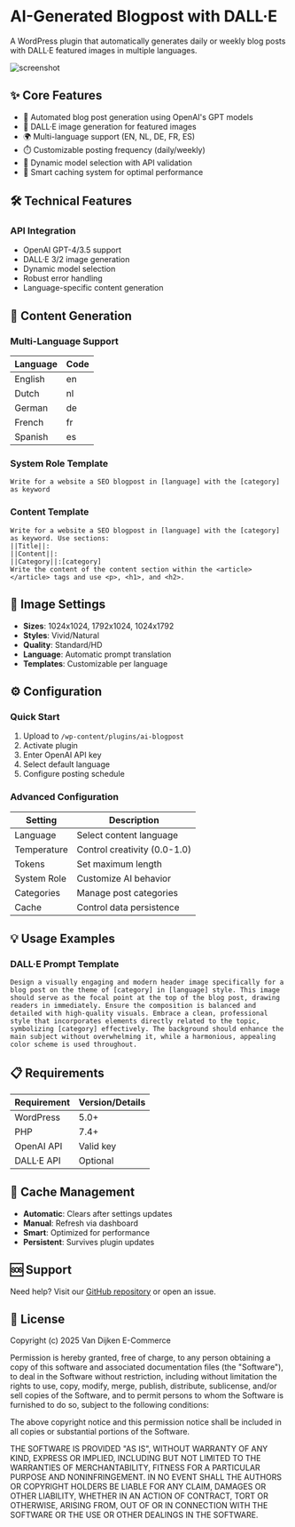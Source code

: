 # AI-Generated Blogpost with DALL·E

A WordPress plugin that automatically generates daily or weekly blog posts with DALL·E featured images in multiple languages.

![screenshot](https://github.com/user-attachments/assets/57d70583-90e7-4dea-98bf-2bbecc7684b4)

## ✨ Core Features

- 🤖 Automated blog post generation using OpenAI's GPT models
- 🎨 DALL·E image generation for featured images
- 🌍 Multi-language support (EN, NL, DE, FR, ES)
- ⏱️ Customizable posting frequency (daily/weekly)
- 🎯 Dynamic model selection with API validation
- 💾 Smart caching system for optimal performance

## 🛠️ Technical Features

### API Integration
- OpenAI GPT-4/3.5 support
- DALL·E 3/2 image generation
- Dynamic model selection
- Robust error handling
- Language-specific content generation

## 📝 Content Generation

### Multi-Language Support
| Language | Code |
|----------|------|
| English  | en   |
| Dutch    | nl   |
| German   | de   |
| French   | fr   |
| Spanish  | es   |

### System Role Template
```text
Write for a website a SEO blogpost in [language] with the [category] as keyword
```

### Content Template
```text
Write for a website a SEO blogpost in [language] with the [category] as keyword. Use sections:
||Title||:
||Content||:
||Category||:[category]
Write the content of the content section within the <article></article> tags and use <p>, <h1>, and <h2>.
```

## 🎨 Image Settings
- **Sizes**: 1024x1024, 1792x1024, 1024x1792
- **Styles**: Vivid/Natural
- **Quality**: Standard/HD
- **Language**: Automatic prompt translation
- **Templates**: Customizable per language

## ⚙️ Configuration

### Quick Start
1. Upload to `/wp-content/plugins/ai-blogpost`
2. Activate plugin
3. Enter OpenAI API key
4. Select default language
5. Configure posting schedule

### Advanced Configuration
| Setting | Description |
|---------|-------------|
| Language | Select content language |
| Temperature | Control creativity (0.0-1.0) |
| Tokens | Set maximum length |
| System Role | Customize AI behavior |
| Categories | Manage post categories |
| Cache | Control data persistence |

## 💡 Usage Examples

### DALL·E Prompt Template
```text
Design a visually engaging and modern header image specifically for a blog post on the theme of [category] in [language] style. This image should serve as the focal point at the top of the blog post, drawing readers in immediately. Ensure the composition is balanced and detailed with high-quality visuals. Embrace a clean, professional style that incorporates elements directly related to the topic, symbolizing [category] effectively. The background should enhance the main subject without overwhelming it, while a harmonious, appealing color scheme is used throughout.
```

## 📋 Requirements

| Requirement | Version/Details |
|-------------|----------------|
| WordPress | 5.0+ |
| PHP | 7.4+ |
| OpenAI API | Valid key |
| DALL·E API | Optional |

## 🔄 Cache Management

- **Automatic**: Clears after settings updates
- **Manual**: Refresh via dashboard
- **Smart**: Optimized for performance
- **Persistent**: Survives plugin updates

## 🆘 Support

Need help? Visit our [GitHub repository](https://github.com/vdecommerce/AI-Blogpost) or open an issue.

## 📄 License

Copyright (c) 2025 Van Dijken E-Commerce

Permission is hereby granted, free of charge, to any person obtaining a copy of this software and associated documentation files (the "Software"), to deal in the Software without restriction, including without limitation the rights to use, copy, modify, merge, publish, distribute, sublicense, and/or sell copies of the Software, and to permit persons to whom the Software is furnished to do so, subject to the following conditions:

The above copyright notice and this permission notice shall be included in all copies or substantial portions of the Software.

THE SOFTWARE IS PROVIDED "AS IS", WITHOUT WARRANTY OF ANY KIND, EXPRESS OR IMPLIED, INCLUDING BUT NOT LIMITED TO THE WARRANTIES OF MERCHANTABILITY, FITNESS FOR A PARTICULAR PURPOSE AND NONINFRINGEMENT. IN NO EVENT SHALL THE AUTHORS OR COPYRIGHT HOLDERS BE LIABLE FOR ANY CLAIM, DAMAGES OR OTHER LIABILITY, WHETHER IN AN ACTION OF CONTRACT, TORT OR OTHERWISE, ARISING FROM, OUT OF OR IN CONNECTION WITH THE SOFTWARE OR THE USE OR OTHER DEALINGS IN THE SOFTWARE.
